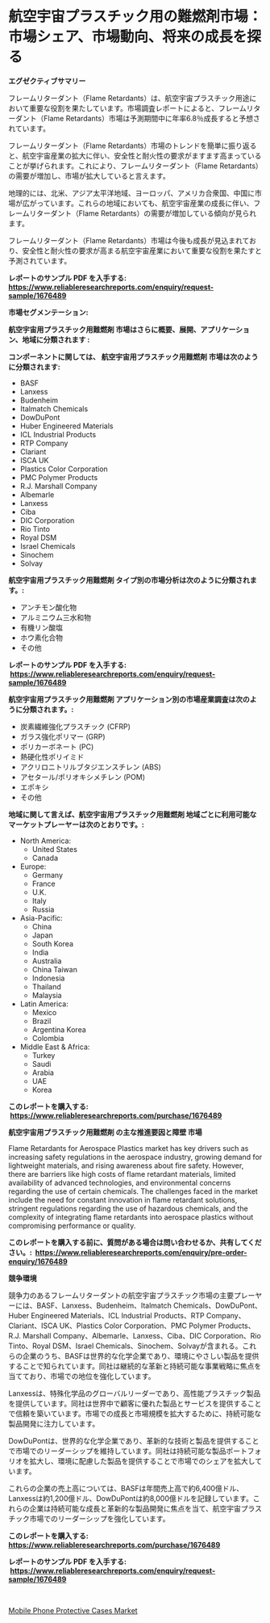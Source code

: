 <p><h1>航空宇宙プラスチック用の難燃剤市場：市場シェア、市場動向、将来の成長を探る</h1></p><p><strong>エグゼクティブサマリー</strong></p>
<p><p>フレームリターダント（Flame Retardants）は、航空宇宙プラスチック用途において重要な役割を果たしています。市場調査レポートによると、フレームリターダント（Flame Retardants）市場は予測期間中に年率6.8％成長すると予想されています。</p><p>フレームリターダント（Flame Retardants）市場のトレンドを簡単に振り返ると、航空宇宙産業の拡大に伴い、安全性と耐火性の要求がますます高まっていることが挙げられます。これにより、フレームリターダント（Flame Retardants）の需要が増加し、市場が拡大していると言えます。</p><p>地理的には、北米、アジア太平洋地域、ヨーロッパ、アメリカ合衆国、中国に市場が広がっています。これらの地域においても、航空宇宙産業の成長に伴い、フレームリターダント（Flame Retardants）の需要が増加している傾向が見られます。</p><p>フレームリターダント（Flame Retardants）市場は今後も成長が見込まれており、安全性と耐火性の要求が高まる航空宇宙産業において重要な役割を果たすと予測されています。</p></p>
<p><strong>レポートのサンプル PDF を入手する: <a href="https://www.reliableresearchreports.com/enquiry/request-sample/1676489">https://www.reliableresearchreports.com/enquiry/request-sample/1676489</a></strong></p>
<p><strong>市場セグメンテーション:</strong></p>
<p><strong> 航空宇宙用プラスチック用難燃剤 市場はさらに概要、展開、アプリケーション、地域に分類されます :</strong></p>
<p><strong>コンポーネントに関しては、 航空宇宙用プラスチック用難燃剤 市場は次のように分類されます: &nbsp;</strong></p>
<p><ul><li>BASF</li><li>Lanxess</li><li>Budenheim</li><li>Italmatch Chemicals</li><li>DowDuPont</li><li>Huber Engineered Materials</li><li>ICL Industrial Products</li><li>RTP Company</li><li>Clariant</li><li>ISCA UK</li><li>Plastics Color Corporation</li><li>PMC Polymer Products</li><li>R.J. Marshall Company</li><li>Albemarle</li><li>Lanxess</li><li>Ciba</li><li>DIC Corporation</li><li>Rio Tinto</li><li>Royal DSM</li><li>Israel Chemicals</li><li>Sinochem</li><li>Solvay</li></ul></p>
<p><strong> 航空宇宙用プラスチック用難燃剤 タイプ別の市場分析は次のように分類されます。:</strong></p>
<p><ul><li>アンチモン酸化物</li><li>アルミニウム三水和物</li><li>有機リン酸塩</li><li>ホウ素化合物</li><li>その他</li></ul></p>
<p><strong>レポートのサンプル PDF を入手する: &nbsp;<a href="https://www.reliableresearchreports.com/enquiry/request-sample/1676489">https://www.reliableresearchreports.com/enquiry/request-sample/1676489</a></strong></p>
<p><strong> 航空宇宙用プラスチック用難燃剤 アプリケーション別の市場産業調査は次のように分類されます。:</strong></p>
<p><ul><li>炭素繊維強化プラスチック (CFRP)</li><li>ガラス強化ポリマー (GRP)</li><li>ポリカーボネート (PC)</li><li>熱硬化性ポリイミド</li><li>アクリロニトリルブタジエンスチレン (ABS)</li><li>アセタール/ポリオキシメチレン (POM)</li><li>エポキシ</li><li>その他</li></ul></p>
<p><strong>地域に関して言えば、航空宇宙用プラスチック用難燃剤 地域ごとに利用可能なマーケットプレーヤーは次のとおりです。:</strong></p>
<p><ul>
    <li>
        North America:
        <ul>
            <li>United States</li>
            <li>Canada</li>
        </ul>
    </li>
    <li>
        Europe:
        <ul>
            <li>Germany</li>
            <li>France</li>
            <li>U.K.</li>
            <li>Italy</li>
            <li>Russia</li>
        </ul>
    </li>
    <li>
        Asia-Pacific:
        <ul>
            <li>China</li>
            <li>Japan</li>
            <li>South Korea</li>
            <li>India</li>
            <li>Australia</li>
            <li>China Taiwan</li>
            <li>Indonesia</li>
            <li>Thailand</li>
            <li>Malaysia</li>
        </ul>
    </li>
    <li>
        Latin America:
        <ul>
            <li>Mexico</li>
            <li>Brazil</li>
            <li>Argentina Korea</li>
            <li>Colombia</li>
        </ul>
    </li>
    <li>
        Middle East & Africa:
        <ul>
            <li>Turkey</li>
            <li>Saudi</li>
            <li>Arabia</li>
            <li>UAE</li>
            <li>Korea</li>
        </ul>
    </li>
    </ul></p>
<p><strong>このレポートを購入する: &nbsp;<a href="https://www.reliableresearchreports.com/purchase/1676489">https://www.reliableresearchreports.com/purchase/1676489</a></strong></p>
<p><strong>航空宇宙用プラスチック用難燃剤 の主な推進要因と障壁 市場</strong></p>
<p><p>Flame Retardants for Aerospace Plastics market has key drivers such as increasing safety regulations in the aerospace industry, growing demand for lightweight materials, and rising awareness about fire safety. However, there are barriers like high costs of flame retardant materials, limited availability of advanced technologies, and environmental concerns regarding the use of certain chemicals. The challenges faced in the market include the need for constant innovation in flame retardant solutions, stringent regulations regarding the use of hazardous chemicals, and the complexity of integrating flame retardants into aerospace plastics without compromising performance or quality.</p></p>
<p><strong>このレポートを購入する前に、質問がある場合は問い合わせるか、共有してください。:&nbsp; <a href="https://www.reliableresearchreports.com/enquiry/pre-order-enquiry/1676489">https://www.reliableresearchreports.com/enquiry/pre-order-enquiry/1676489</a></strong></p>
<p><strong>競争環境</strong></p>
<p><p>競争力のあるフレームリターダントの航空宇宙プラスチック市場の主要プレーヤーには、BASF、Lanxess、Budenheim、Italmatch Chemicals、DowDuPont、Huber Engineered Materials、ICL Industrial Products、RTP Company、Clariant、ISCA UK、Plastics Color Corporation、PMC Polymer Products、R.J. Marshall Company、Albemarle、Lanxess、Ciba、DIC Corporation、Rio Tinto、Royal DSM、Israel Chemicals、Sinochem、Solvayが含まれる。これらの企業のうち、BASFは世界的な化学企業であり、環境にやさしい製品を提供することで知られています。同社は継続的な革新と持続可能な事業戦略に焦点を当てており、市場での地位を強化しています。</p><p>Lanxessは、特殊化学品のグローバルリーダーであり、高性能プラスチック製品を提供しています。同社は世界中で顧客に優れた製品とサービスを提供することで信頼を築いています。市場での成長と市場規模を拡大するために、持続可能な製品開発に注力しています。</p><p>DowDuPontは、世界的な化学企業であり、革新的な技術と製品を提供することで市場でのリーダーシップを維持しています。同社は持続可能な製品ポートフォリオを拡大し、環境に配慮した製品を提供することで市場でのシェアを拡大しています。</p><p>これらの企業の売上高については、BASFは年間売上高で約6,400億ドル、Lanxessは約1,200億ドル、DowDuPontは約8,000億ドルを記録しています。これらの企業は持続可能な成長と革新的な製品開発に焦点を当て、航空宇宙プラスチック市場でのリーダーシップを強化しています。</p></p>
<p><strong>このレポートを購入する: &nbsp; <a href="https://www.reliableresearchreports.com/purchase/1676489">https://www.reliableresearchreports.com/purchase/1676489</a></strong></p>
<p><strong>レポートのサンプル PDF を入手する: &nbsp;<a href="https://www.reliableresearchreports.com/enquiry/request-sample/1676489">https://www.reliableresearchreports.com/enquiry/request-sample/1676489</a></strong><strong></strong></p>
<p>&nbsp;</p>
<p><p><a href="https://github.com/Glendatilghmankmgz0rbhwpy/Market-Research-Report-List-1/blob/main/mobile-phone-protective-cases-market.md">Mobile Phone Protective Cases Market</a></p></p>